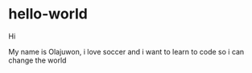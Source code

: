 # hello-world

Hi 

My name is Olajuwon, i love soccer and i want to learn to code
so i can change the world
